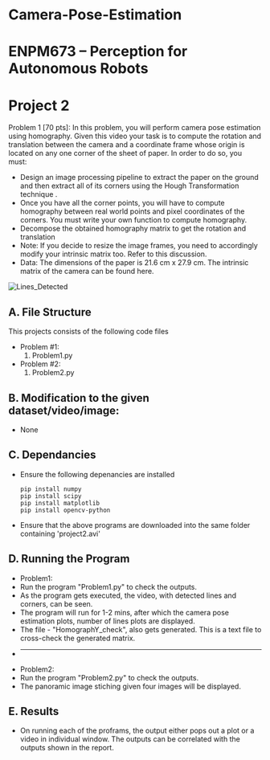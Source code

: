# Camera-Pose-Estimation
# ENPM673 – Perception for Autonomous Robots

# Project 2
Problem 1 [70 pts]:
In this problem, you will perform camera pose estimation using homography. Given this video your
task is to compute the rotation and translation between the camera and a coordinate frame whose
origin is located on any one corner of the sheet of paper.
In order to do so, you must:
+ Design an image processing pipeline to extract the paper on the ground and then extract all
of its corners using the Hough Transformation technique .
+ Once you have all the corner points, you will have to compute homography between real
world points and pixel coordinates of the corners. You must write your own function to
compute homography.
+ Decompose the obtained homography matrix to get the rotation and translation
+ Note: If you decide to resize the image frames, you need to accordingly modify your intrinsic matrix
too. Refer to this discussion.
+ Data:
The dimensions of the paper is 21.6 cm x 27.9 cm.
The intrinsic matrix of the camera can be found here.

![Lines_Detected](https://user-images.githubusercontent.com/112987383/223968597-0bca53fc-fa3a-47a6-824a-ed909efcc81c.jpg)


## A. File Structure

This projects consists of the following code files
+ Problem #1:
    1. Problem1.py
+ Problem #2:
    1. Problem2.py

## B. Modification to the given dataset/video/image:
- None

## C. Dependancies

+ Ensure the following depenancies are installed
    ```
    pip install numpy
    pip install scipy
    pip install matplotlib
    pip install opencv-python
    ```

+ Ensure that the above programs are downloaded into the same folder containing 
'project2.avi'

## D. Running the Program

+ Problem1:
+ Run the program "Problem1.py" to check the outputs.
+ As the program gets executed, the video, with detected lines and corners, can be seen.
+ The program will run for 1-2 mins, after which the camera pose estimation plots, number of lines plots are displayed.
+ The file - "HomographY_check", also gets generated. This is a text file to cross-check the generated matrix.
+ ---------
+ Problem2:
+ Run the program "Problem2.py" to check the outputs.
+ The panoramic image stiching given four images will be displayed.

## E. Results
+ On running each of the proframs, the output either pops out a plot or a video in individual window. The outputs can be correlated with the outputs shown in the report.
